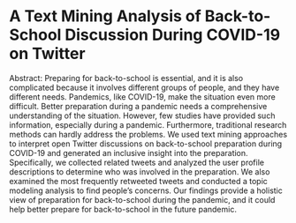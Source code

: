 # A Text Mining Analysis of Back-to-School Discussion During COVID-19 on Twitter
Abstract: Preparing for back-to-school is essential, and it is also complicated because it involves different groups of people, and they have different needs. 
Pandemics, like COVID-19, make the situation even more difficult. Better preparation during a pandemic needs a comprehensive understanding of the situation.
However, few studies have provided such information, especially during a pandemic. Furthermore, traditional research methods can hardly address the problems. 
We used text mining approaches to interpret open Twitter discussions on back-to-school preparation during COVID-19 and generated an inclusive insight into the preparation. 
Specifically, we collected related tweets and analyzed the user profile descriptions to determine who was involved in the preparation.
We also examined the most frequently retweeted tweets and conducted a topic modeling analysis to find people’s concerns. 
Our findings provide a holistic view of preparation for back-to-school during the pandemic, and it could help better prepare for back-to-school in the future pandemic.
